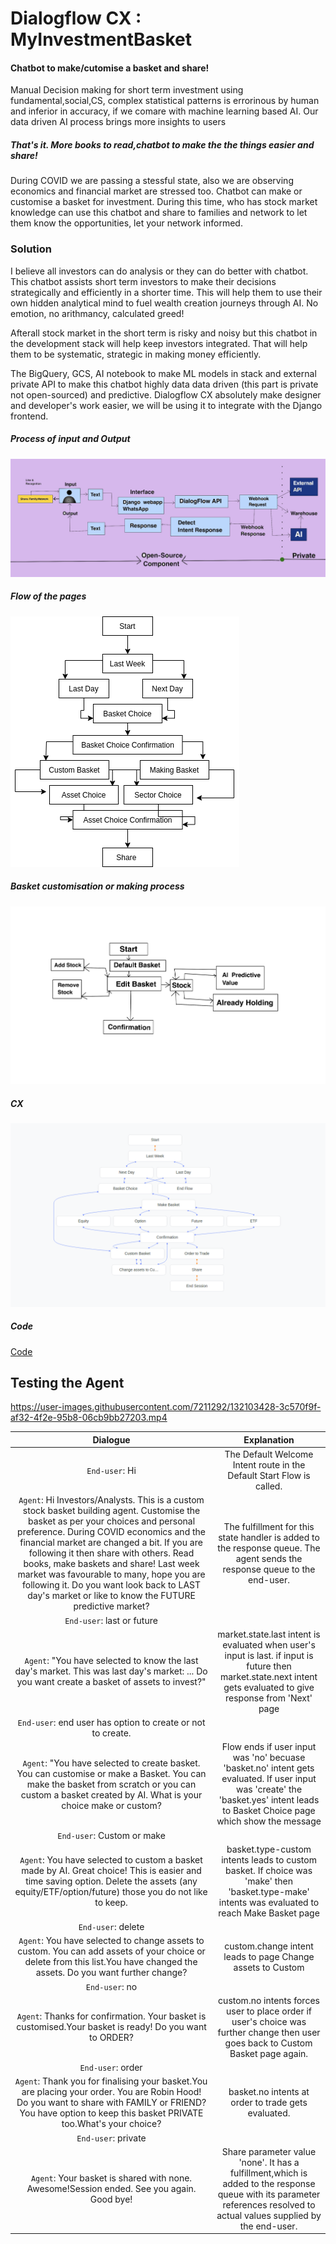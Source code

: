 # Dialogflow CX : MyInvestmentBasket
#### Chatbot to make/cutomise a basket and share!
Manual Decision making for short term investment using fundamental,social,CS, complex statistical patterns is errorinous by human and inferior in accuracy, if we comare with machine learning based AI. Our data driven AI process brings more insights to users

##### That's it. More books to read,chatbot to make the the things easier and share!
During COVID we are passing a stessful state, also we are observing economics and financial market are stressed too. 
Chatbot can make or customise a basket for investment. During this time, who has stock market knowledge can use this chatbot and share to families and network to let them know the opportunities, let your network informed.

### Solution
I believe all investors can do analysis or they can do better with chatbot. This chatbot assists short term investors to make their decisions strategically and efficiently in a shorter time. This will help them to use their own hidden analytical mind to fuel wealth creation journeys through AI. No emotion, no arithmancy, calculated greed! 

Afterall stock market in the short term is risky and noisy but this chatbot in the development stack will help keep investors integrated. That will help them to be systematic, strategic in making money efficiently. 

The BigQuery, GCS, AI notebook to make ML models in stack and external private API to make this chatbot highly data data driven (this part is private not open-sourced) and predictive. Dialogflow CX absolutely make designer and developer's work easier, we will be using it to integrate with the Django frontend. 
##### Process of input and Output
![Process of input and Output](https://github.com/parthasen/DialogflowCX/blob/main/D24907D7-D2F5-4F87-9D9C-A76E1336F3A2.jpeg)

##### Flow of the pages
![Flow of the pages](https://github.com/parthasen/DialogflowCX/blob/main/Untitled%20Diagram.drawio.png)

##### Basket customisation or making process
![Basketing](https://github.com/parthasen/DialogflowCX/blob/main/BAA38DF0-3994-4736-9807-8586F7C34C22.png)

##### CX
![Basketing](https://github.com/parthasen/DialogflowCX/blob/main/Screenshot%20from%202021-09-04%2021-29-29.png)

##### Code
[Code](https://github.com/parthasen/DialogflowCX/blob/main/exported_agent_InvestBasketSharing.blob)

## Testing the Agent

https://user-images.githubusercontent.com/7211292/132103428-3c570f9f-af32-4f2e-95b8-06cb9bb27203.mp4


|                           Dialogue                                        |                                    Explanation                                | 
| :-----------------------------------------------------------------------: | :----------------------------------------------------------------------------:| 
|`End-user`: Hi | The Default Welcome Intent route in the Default Start Flow is called.
|`Agent`: Hi Investors/Analysts. This is a custom stock basket building agent. Customise the basket as per your choices and personal preference. During COVID economics and the financial market are changed a bit. If you are following it then share with others. Read books, make baskets and share! Last week market was favourable to many, hope you are following it. Do you want look back to LAST day's market or like to know the FUTURE predictive market?| The fulfillment for this state handler is added to the response queue. The agent sends the response queue to the end-user.|
|`End-user`: last or future
|`Agent`: "You have selected to know the last day's market. This was last day's market: ... Do you want create a basket of assets to invest?" | market.state.last intent is evaluated when user's input is last. if input is future then market.state.next intent gets evaluated to give response from 'Next' page|
|`End-user`: end user has option to create or not to create.
|`Agent`: "You have selected to create basket. You can customise or make a Basket. You can make the basket from scratch or you can custom a basket created by AI. What is your choice make or custom?|Flow ends if user input was 'no' becuase 'basket.no' intent gets evaluated. If user input was 'create' the 'basket.yes' intent leads to Basket Choice page which show the message |
|`End-user`: Custom or make
|`Agent`: You have selected to custom a basket made by AI. Great choice! This is easier and time saving option. Delete the assets (any equity/ETF/option/future) those you do not like to keep.|basket.type-custom intents leads to custom basket. If choice was 'make' then 'basket.type-make' intents was evaluated to reach Make Basket page|
|`End-user`: delete 
|`Agent`: You have selected to change assets to custom. You can add assets of your choice or delete from this list.You have changed the assets. Do you want further change?|custom.change intent leads to page Change assets to Custom|
|`End-user`: no
|`Agent`: Thanks for confirmation. Your basket is customised.Your basket is ready! Do you want to ORDER?|custom.no intents forces user to place order if user's choice was further change then user goes back to Custom Basket page again.
|`End-user`: order
|`Agent`: Thank you for finalising your basket.You are placing your order. You are Robin Hood! Do you want to share with FAMILY or FRIEND? You have option to keep this basket PRIVATE too.What's your choice?| basket.no intents at order to trade gets evaluated. 
|`End-user`: private
|`Agent`: Your basket is shared with none. Awesome!Session ended. See you again. Good bye!| Share parameter value 'none'. It has a fulfillment,which is added to the response queue with its parameter references resolved to actual values supplied by the end-user.

